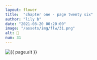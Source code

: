 ```yaml
---
layout: flower
title:  "chapter one - page twenty six"
author: "lily b"
date: "2021-08-20 00:20:00"
image: "/assets/img/flw/31.png"
alt: 🌼
num: 31
---
```


<picture>
    <source media="all and (orientation: landscape)" srcset="{{ site.baseurl }}{{ page.image }}">
    <img src="{{ site.baseurl }}{{ page.image }}" alt="{{ page.alt }}">
</picture>